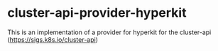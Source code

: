 # cluster-api-provider-hyperkit
This is an implementation of a provider for hyperkit for the cluster-api (https://sigs.k8s.io/cluster-api)
